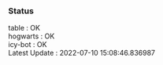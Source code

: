 ### Status


table : OK  
hogwarts : OK  
icy-bot : OK  
Latest Update : 2022-07-10 15:08:46.836987
